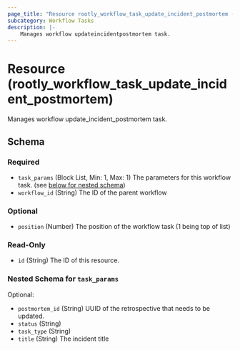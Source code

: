 ```yaml
---
page_title: "Resource rootly_workflow_task_update_incident_postmortem - terraform-provider-rootly"
subcategory: Workflow Tasks
description: |-
    Manages workflow updateincidentpostmortem task.
---
```


# Resource (rootly_workflow_task_update_incident_postmortem)

Manages workflow update_incident_postmortem task.



<!-- schema generated by tfplugindocs -->
## Schema

### Required

- `task_params` (Block List, Min: 1, Max: 1) The parameters for this workflow task. (see [below for nested schema](#nestedblock--task_params))
- `workflow_id` (String) The ID of the parent workflow

### Optional

- `position` (Number) The position of the workflow task (1 being top of list)

### Read-Only

- `id` (String) The ID of this resource.

<a id="nestedblock--task_params"></a>
### Nested Schema for `task_params`

Optional:

- `postmortem_id` (String) UUID of the retrospective that needs to be updated.
- `status` (String)
- `task_type` (String)
- `title` (String) The incident title
